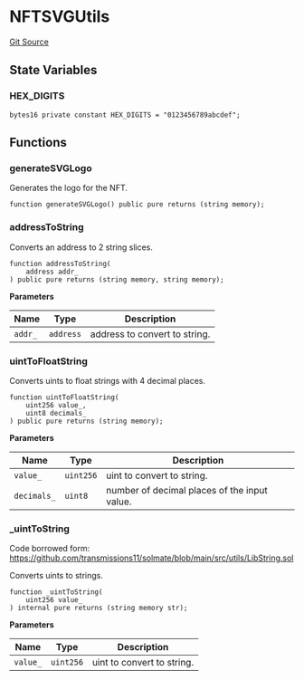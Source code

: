 # NFTSVGUtils
[Git Source](https://github.com/ArrakisFinance/arrakis-modular/blob/main/src/utils/NFTSVGUtils.sol)


## State Variables
### HEX_DIGITS

```solidity
bytes16 private constant HEX_DIGITS = "0123456789abcdef";
```


## Functions
### generateSVGLogo

Generates the logo for the NFT.


```solidity
function generateSVGLogo() public pure returns (string memory);
```

### addressToString

Converts an address to 2 string slices.


```solidity
function addressToString(
    address addr_
) public pure returns (string memory, string memory);
```
**Parameters**

|Name|Type|Description|
|----|----|-----------|
|`addr_`|`address`|address to convert to string.|


### uintToFloatString

Converts uints to float strings with 4 decimal places.


```solidity
function uintToFloatString(
    uint256 value_,
    uint8 decimals_
) public pure returns (string memory);
```
**Parameters**

|Name|Type|Description|
|----|----|-----------|
|`value_`|`uint256`|uint to convert to string.|
|`decimals_`|`uint8`|number of decimal places of the input value.|


### _uintToString

Code borrowed form:
https://github.com/transmissions11/solmate/blob/main/src/utils/LibString.sol

Converts uints to strings.


```solidity
function _uintToString(
    uint256 value_
) internal pure returns (string memory str);
```
**Parameters**

|Name|Type|Description|
|----|----|-----------|
|`value_`|`uint256`|uint to convert to string.|


